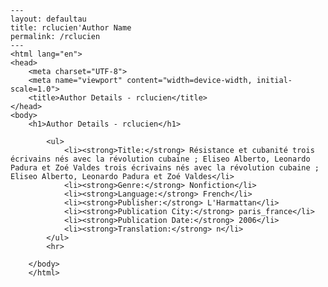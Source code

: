 
    ---
    layout: defaultau
    title: rclucien'Author Name 
    permalink: /rclucien
    ---
    <html lang="en">
    <head>
        <meta charset="UTF-8">
        <meta name="viewport" content="width=device-width, initial-scale=1.0">
        <title>Author Details - rclucien</title>
    </head>
    <body>
        <h1>Author Details - rclucien</h1>
        
            <ul>
                <li><strong>Title:</strong> Résistance et cubanité trois écrivains nés avec la révolution cubaine ; Eliseo Alberto, Leonardo Padura et Zoé Valdes trois écrivains nés avec la révolution cubaine ; Eliseo Alberto, Leonardo Padura et Zoé Valdes</li>
                <li><strong>Genre:</strong> Nonfiction</li>
                <li><strong>Language:</strong> French</li>
                <li><strong>Publisher:</strong> L'Harmattan</li>
                <li><strong>Publication City:</strong> paris_france</li>
                <li><strong>Publication Date:</strong> 2006</li>
                <li><strong>Translation:</strong> n</li>
            </ul>
            <hr>
            
        </body>
        </html>
        